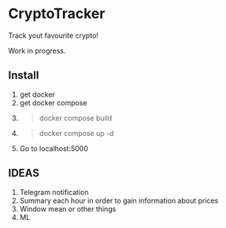 # CryptoTrackerTrack yout favourite crypto!Work in progress. ## Install1. get docker 2. get docker compose3. > docker compose build4. >docker compose up -d5. Go to localhost:5000## IDEAS1. Telegram notification2. Summary each hour in order to gain information about prices3. Window mean or other things4. ML